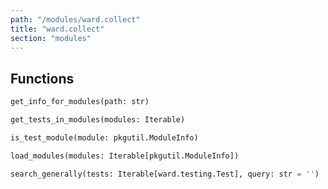 ```yaml
---
path: "/modules/ward.collect"
title: "ward.collect"
section: "modules"
---
```


## Functions

```python
get_info_for_modules(path: str)
```

```python
get_tests_in_modules(modules: Iterable)
```

```python
is_test_module(module: pkgutil.ModuleInfo)
```

```python
load_modules(modules: Iterable[pkgutil.ModuleInfo])
```

```python
search_generally(tests: Iterable[ward.testing.Test], query: str = '')
```
